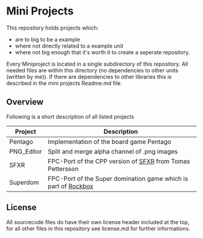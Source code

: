 # Mini Projects

This repository holds projects which:
* are to big to be a example
* where not directly related to a example unit
* where not big enough that it's worth it to create a seperate repository.

Every Miniproject is located in a single subdirectory of this repository. All needed files are within this directory (no dependencies to other units (written by me)). If there are dependencies to other libraries this is described in the mini projects Readme.md file.

## Overview
Following is a short description of all listed projects

| Project | Description |
| --- | ---|
| Pentago | Implementation of the board game Pentago |
| PNG_Editor | Split and merge alpha channel of .png images |
| SFXR | FPC-Port of the CPP version of [SFXR](https://www.drpetter.se/project_sfxr.html) from Tomas Pettersson |
| Superdom | FPC-Port of the Super domination game which is part of [Rockbox](https://www.rockbox.org/) |


## License
All sourcecode files do have their own license header included at the top, for all other files in this repository see license.md for further informations.
